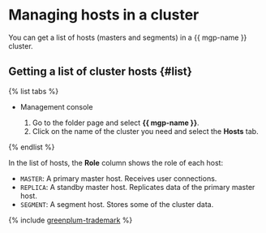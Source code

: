 # Managing hosts in a cluster

You can get a list of hosts (masters and segments) in a {{ mgp-name }} cluster.

## Getting a list of cluster hosts {#list}

{% list tabs %}

- Management console

    1. Go to the folder page and select **{{ mgp-name }}**.
    1. Click on the name of the cluster you need and select the **Hosts** tab.

{% endlist %}

In the list of hosts, the **Role** column shows the role of each host:

* `MASTER`: A primary master host. Receives user connections.
* `REPLICA`: A standby master host. Replicates data of the primary master host.
* `SEGMENT`: A segment host. Stores some of the cluster data.

{% include [greenplum-trademark](../../_includes/mdb/mgp/trademark.md) %}
